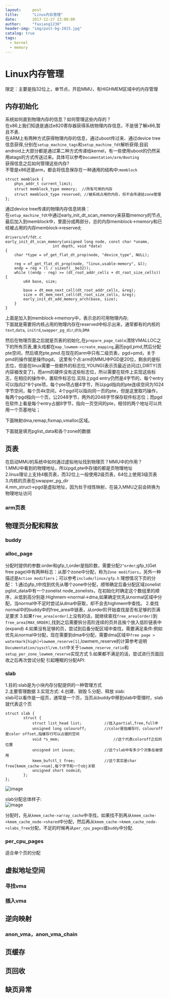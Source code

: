 ```yaml
---                                                                                                                                                                                                                
layout:     post
title:      "Linux内存管理"
date:       2017-12-27 23:00:00
author:     "faxiang1230"
header-img: "img/post-bg-2015.jpg"
catalog: true
tags:
  - kernel
  - memory
---
```


# Linux内存管理
限定：主要是指32位上，单节点，开启MMU，有HIGHMEM区域中的内存管理
## 内存初始化
系统如何直到物理内存的信息？如何管理这些内存的？  
在x86上我们知道是通过e820寄存器获得系统物理内存信息，不是很了解x86,暂且不表.  
在ARM上有两种方式获得物理内存的信息，通过uboot传过来、通过device tree信息获得,分别在`setup_machine_tags`和`setup_machine_fdt`解析获得;目前android上大部分都是通过第二种方式传递给kernel，有一些使用uboot的仍然采用atags的方式传送过来。具体可以参考`Documentation/arm/Booting`  
获得信息之后如何管理这些内存?  
不管是x86还是arm，都会将信息保存在一种通用的结构中:`memblock`
```
struct memblock {
	phys_addr_t current_limit;
	struct memblock_type memory;  //所有可用的内存
	struct memblock_type reserved; //被系统占用的内存，将不会传递给zone管理
};
```
通过device tree传递的物理内存信息转换：  
在`setup_machine_fdt`中通过early_init_dt_scan_memory来获取memory的节点,最后加入到memblock中，里面分成两部分，总的内存memblock->memory和已经被占用的内存memblock->reserved;
```
drivers/of/fdt.c
early_init_dt_scan_memory(unsigned long node, const char *uname,
				     int depth, void *data)
{
	char *type = of_get_flat_dt_prop(node, "device_type", NULL);

	reg = of_get_flat_dt_prop(node, "linux,usable-memory", &l);
	endp = reg + (l / sizeof(__be32));
	while ((endp - reg) >= (dt_root_addr_cells + dt_root_size_cells)) {
		u64 base, size;

		base = dt_mem_next_cell(dt_root_addr_cells, &reg);
		size = dt_mem_next_cell(dt_root_size_cells, &reg);
		early_init_dt_add_memory_arch(base, size);
	}
}
```
上面是加入到memblock->memory中，表示总的可用物理内存;  
下面就是需要将内核占用的物理内存在reserved中标示出来，通常都有的内核的`text`,`data`, `initrd`,`swapper_pg_dir`,`dtb`,`DMA`  

然后在物理页面之后就是页表的初始化,在`prepare_page_table`清除VMALLOC之下的所有页表,重头戏都在`map_lowmem->create_mapping`,遍历pgd,pmd,然后分配pte空间，然后填充pte,pmd.在现在的arm中只有二级页表，pgd=pmd，关于pmd的操作就是操作pgd。
这里有个点:arm的MMU中PGD是20位，剩余的是标志位，但是在linux需要一些额外的标志位,YOUNG(表示页最近访问过),DIRTY(页内容被改变了)，而arm的硬件没有这些标志位，所以需要在软件上实现这些标志，在相应的操作中，置软件标志位.实际上pgd entry仍然是4字节的，每个entry可以指向2^8个pte项，每个pte项占据4字节，所以pgd指向的pte连续空间为1024字节空间，每个页4k空间，4个pgd可以指向同一页的pte，但是这里取巧操作，每两个pgd指向一个页，公2048字节，两外的2048字节保存软件标志位；而pgd在软件上看是每个entry占据8字节，指向一页空间的pte，相邻的两个地址可以共用一个页基地址；

下面映射dma,remap,fixmap,vmalloc区域。

下面就是填充pglist_data和各个zone的数据

## 页表
在启动MMU的系统中如何通过虚拟地址找到物理页？MMU中的作用？  
1.MMU中看到的物理地址，所以pgd,pte中存储的都是页物理地址  
2.linux理论上支持4极页表，而32位上一般使用2级页表，64位上使用3级页表  
3.内核的页表在swapper_pg_dir  
4.mm_struct->pgd是虚拟地址，因为处于线性映射，在装入MMU之前会转换为物理地址访问  

### arm页表

## 物理页分配和释放
### buddy
### alloc_page
分配时提供的参数:order和gfp_t,order是指阶数，需要分配`2^order`;gfp_t(Get free page)中有两种标志：从那个zone中分配，称为`Zone modifiers`，另外一种描述是`Action modifiers`；可以参考`include/linux/gfp.h`
理想情况下页的分配：
1.通过gfp_t中找到优先从哪个zone中分配，顺带确定后备分配区域zonelist
pglist_data中有一个zonelist node_zonelists，在初始化时确定这个数组里的顺序，从低到高分别是:Highmem->normal->dma,如果确定优先从normal区域中分配，当normal中不足时尝试从dma中获取，却不会去highmem中查找。
2.查找normal中的buddy中的free_area中链表，从order阶开始查找是否有足够的页满足要求
3.如果`free_area[order]`上没有的话，就继续查找`free_area[order]`到`free_area[MAX_ORDER]`,找到之后需要拆分高阶连续的页并且挨个放入低阶链表中(expand)
4.如果没有足够的页，尝试到后备分配区域中查找，需要满足条件:例如优先从normal中分配，现在需要到dma中分配，需要dma区域中`free page > watermark[high]+lowmem_reserve[1]`,lowmem_reserve的计算参考说明`Documentation/sysctl/vm.txt`中关于`lowmem_reserve_ratio`和`setup_per_zone_lowmem_reserve`实现方式
5.如果都不满足的话，尝试进行页面回收之后再次尝试分配
引起睡眠的分配API:
### slab
1.目的:slab是为小块内存分配提供的一种管理方式  
2.主要管理数据
3.实现方式:
4.创建、销毁
5.分配、释放
slab:  
slab可以看作是一组页，通常是一个页，当页从buddy中移到slab中管理时，slab就代表这个页
```
struct slab {
		struct {
			struct list_head list;          //挂入partial,free,full中
			unsigned long colouroff;        //color是指缓存行，colouroff是color offset,指缓存行可以占据的空间
			void *s_mem;		                //这个代表coloroff之后的位置
			unsigned int inuse;	            //这个slab中有多少个对象在被使用
			kmem_bufctl_t free;             //这个其实是char free[kmem_cache->num],每个字节和一个obj关联
			unsigned short nodeid;
		};
};
```
![image](../images/slab.jpg)

slab分配总体样子:  
![image](../images/slab-all.jpg)

分配时，先从`kmem_cache->array_cache`中寻找，如果找不到再从`kmem_cache->kmem_cache_node->shared`中分配，然后再从`kmem_cache->kmem_cache_node->slabs_free`分配，不足的时候再从`per_cpu_pages`或`buddy`中分配.
### per_cpu_pages
适合单个页的分配
## 虚拟地址空间
### 寻找vma
### 插入vma
## 逆向映射
### anon_vma，anon_vma_chain
## 页缓存
## 页回收
## 缺页异常
